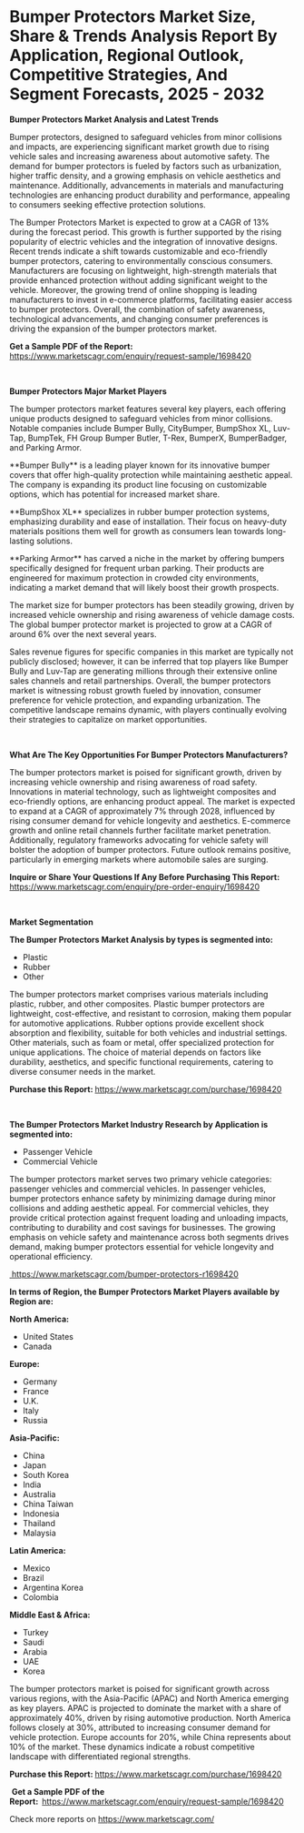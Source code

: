 <p><h1>Bumper Protectors Market Size, Share & Trends Analysis Report By Application, Regional Outlook, Competitive Strategies, And Segment Forecasts, 2025 - 2032</h1></p><p><strong>Bumper Protectors Market Analysis and Latest Trends</strong></p>
<p><p>Bumper protectors, designed to safeguard vehicles from minor collisions and impacts, are experiencing significant market growth due to rising vehicle sales and increasing awareness about automotive safety. The demand for bumper protectors is fueled by factors such as urbanization, higher traffic density, and a growing emphasis on vehicle aesthetics and maintenance. Additionally, advancements in materials and manufacturing technologies are enhancing product durability and performance, appealing to consumers seeking effective protection solutions.</p><p>The Bumper Protectors Market is expected to grow at a CAGR of 13% during the forecast period. This growth is further supported by the rising popularity of electric vehicles and the integration of innovative designs. Recent trends indicate a shift towards customizable and eco-friendly bumper protectors, catering to environmentally conscious consumers. Manufacturers are focusing on lightweight, high-strength materials that provide enhanced protection without adding significant weight to the vehicle. Moreover, the growing trend of online shopping is leading manufacturers to invest in e-commerce platforms, facilitating easier access to bumper protectors. Overall, the combination of safety awareness, technological advancements, and changing consumer preferences is driving the expansion of the bumper protectors market.</p></p>
<p><strong>Get a Sample PDF of the Report:&nbsp;</strong> <a href="https://www.marketscagr.com/enquiry/request-sample/1698420?utm_campaign=1909&utm_medium=2&utm_source=Github&utm_content=ia&utm_term=09012025&utm_id=bumper-protectors">https://www.marketscagr.com/enquiry/request-sample/1698420</a></p>
<p>&nbsp;</p>
<p><strong>Bumper Protectors Major Market Players</strong></p>
<p><p>The bumper protectors market features several key players, each offering unique products designed to safeguard vehicles from minor collisions. Notable companies include Bumper Bully, CityBumper, BumpShox XL, Luv-Tap, BumpTek, FH Group Bumper Butler, T-Rex, BumperX, BumperBadger, and Parking Armor.</p><p>**Bumper Bully** is a leading player known for its innovative bumper covers that offer high-quality protection while maintaining aesthetic appeal. The company is expanding its product line focusing on customizable options, which has potential for increased market share.</p><p>**BumpShox XL** specializes in rubber bumper protection systems, emphasizing durability and ease of installation. Their focus on heavy-duty materials positions them well for growth as consumers lean towards long-lasting solutions.</p><p>**Parking Armor** has carved a niche in the market by offering bumpers specifically designed for frequent urban parking. Their products are engineered for maximum protection in crowded city environments, indicating a market demand that will likely boost their growth prospects.</p><p>The market size for bumper protectors has been steadily growing, driven by increased vehicle ownership and rising awareness of vehicle damage costs. The global bumper protector market is projected to grow at a CAGR of around 6% over the next several years.</p><p>Sales revenue figures for specific companies in this market are typically not publicly disclosed; however, it can be inferred that top players like Bumper Bully and Luv-Tap are generating millions through their extensive online sales channels and retail partnerships. Overall, the bumper protectors market is witnessing robust growth fueled by innovation, consumer preference for vehicle protection, and expanding urbanization. The competitive landscape remains dynamic, with players continually evolving their strategies to capitalize on market opportunities.</p></p>
<p>&nbsp;</p>
<p><strong>What Are The Key Opportunities For Bumper Protectors Manufacturers?</strong></p>
<p><p>The bumper protectors market is poised for significant growth, driven by increasing vehicle ownership and rising awareness of road safety. Innovations in material technology, such as lightweight composites and eco-friendly options, are enhancing product appeal. The market is expected to expand at a CAGR of approximately 7% through 2028, influenced by rising consumer demand for vehicle longevity and aesthetics. E-commerce growth and online retail channels further facilitate market penetration. Additionally, regulatory frameworks advocating for vehicle safety will bolster the adoption of bumper protectors. Future outlook remains positive, particularly in emerging markets where automobile sales are surging.</p></p>
<p><strong>Inquire or Share Your Questions If Any Before Purchasing This Report:</strong> <a href="https://www.marketscagr.com/enquiry/pre-order-enquiry/1698420?utm_campaign=1909&utm_medium=2&utm_source=Github&utm_content=ia&utm_term=09012025&utm_id=bumper-protectors">https://www.marketscagr.com/enquiry/pre-order-enquiry/1698420</a></p>
<p>&nbsp;</p>
<p><strong>Market Segmentation</strong></p>
<p><strong>The Bumper Protectors Market Analysis by types is segmented into:</strong></p>
<p><ul><li>Plastic</li><li>Rubber</li><li>Other</li></ul></p>
<p><p>The bumper protectors market comprises various materials including plastic, rubber, and other composites. Plastic bumper protectors are lightweight, cost-effective, and resistant to corrosion, making them popular for automotive applications. Rubber options provide excellent shock absorption and flexibility, suitable for both vehicles and industrial settings. Other materials, such as foam or metal, offer specialized protection for unique applications. The choice of material depends on factors like durability, aesthetics, and specific functional requirements, catering to diverse consumer needs in the market.</p></p>
<p><strong>Purchase this Report:&nbsp;</strong><a href="https://www.marketscagr.com/purchase/1698420?utm_campaign=1909&utm_medium=2&utm_source=Github&utm_content=ia&utm_term=09012025&utm_id=bumper-protectors">https://www.marketscagr.com/purchase/1698420</a></p>
<p>&nbsp;</p>
<p><strong>The Bumper Protectors Market Industry Research by Application is segmented into:</strong></p>
<p><ul><li>Passenger Vehicle</li><li>Commercial Vehicle</li></ul></p>
<p><p>The bumper protectors market serves two primary vehicle categories: passenger vehicles and commercial vehicles. In passenger vehicles, bumper protectors enhance safety by minimizing damage during minor collisions and adding aesthetic appeal. For commercial vehicles, they provide critical protection against frequent loading and unloading impacts, contributing to durability and cost savings for businesses. The growing emphasis on vehicle safety and maintenance across both segments drives demand, making bumper protectors essential for vehicle longevity and operational efficiency.</p></p>
<p><a href="https://www.marketscagr.com/bumper-protectors-r1698420?utm_campaign=1909&utm_medium=2&utm_source=Github&utm_content=ia&utm_term=09012025&utm_id=bumper-protectors">&nbsp;https://www.marketscagr.com/bumper-protectors-r1698420</a></p>
<p><strong>In terms of Region, the Bumper Protectors Market Players available by Region are:</strong></p>
<p>
    <p> <strong> North America: </strong>
        <ul>
            <li>United States</li>
            <li>Canada</li>
        </ul>
        </p> 
    <p> <strong> Europe: </strong>
        <ul>
            <li>Germany</li>
            <li>France</li>
            <li>U.K.</li>
            <li>Italy</li>
            <li>Russia</li>
        </ul>
        </p> 
    <p> <strong> Asia-Pacific: </strong>
        <ul>
            <li>China</li>
            <li>Japan</li>
            <li>South Korea</li>
            <li>India</li>
            <li>Australia</li>
            <li>China Taiwan</li>
            <li>Indonesia</li>
            <li>Thailand</li>
            <li>Malaysia</li>
        </ul>
        </p> 
    <p> <strong> Latin America: </strong>
        <ul>
            <li>Mexico</li>
            <li>Brazil</li>
            <li>Argentina Korea</li>
            <li>Colombia</li>
        </ul>
        </p> 
    <p> <strong> Middle East & Africa: </strong>
        <ul>
            <li>Turkey</li>
            <li>Saudi</li>
            <li>Arabia</li>
            <li>UAE</li>
            <li>Korea</li>
        </ul>
    </p>
    </p>
<p><p>The bumper protectors market is poised for significant growth across various regions, with the Asia-Pacific (APAC) and North America emerging as key players. APAC is projected to dominate the market with a share of approximately 40%, driven by rising automotive production. North America follows closely at 30%, attributed to increasing consumer demand for vehicle protection. Europe accounts for 20%, while China represents about 10% of the market. These dynamics indicate a robust competitive landscape with differentiated regional strengths.</p></p>
<p><strong>Purchase this Report: </strong><a href="https://www.marketscagr.com/purchase/1698420?utm_campaign=1909&utm_medium=2&utm_source=Github&utm_content=ia&utm_term=09012025&utm_id=bumper-protectors">https://www.marketscagr.com/purchase/1698420</a></p>
<p>&nbsp;<strong>Get a Sample PDF of the Report:&nbsp;&nbsp;</strong><a href="https://www.marketscagr.com/enquiry/request-sample/1698420?utm_campaign=1909&utm_medium=2&utm_source=Github&utm_content=ia&utm_term=09012025&utm_id=bumper-protectors">https://www.marketscagr.com/enquiry/request-sample/1698420</a></p>
<p><strong></strong></p>
<p>Check more reports on <a href="https://www.marketscagr.com/?utm_campaign=1909&utm_medium=2&utm_source=Github&utm_content=ia&utm_term=09012025&utm_id=bumper-protectors">https://www.marketscagr.com/</a></p>
